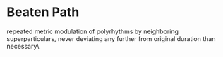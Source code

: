 # Beaten Path

repeated metric modulation of polyrhythms by neighboring superparticulars, 
never deviating any further from original duration than necessary\
